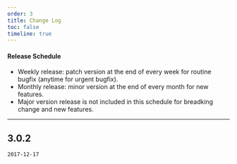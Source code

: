 ```yaml
---
order: 3
title: Change Log
toc: false
timeline: true
---
```

#### Release Schedule

* Weekly release: patch version at the end of every week for routine bugfix (anytime for urgent bugfix).
* Monthly release: minor version at the end of every month for new features.
* Major version release is not included in this schedule for breadking change and new features.

---


## 3.0.2

`2017-12-17`
